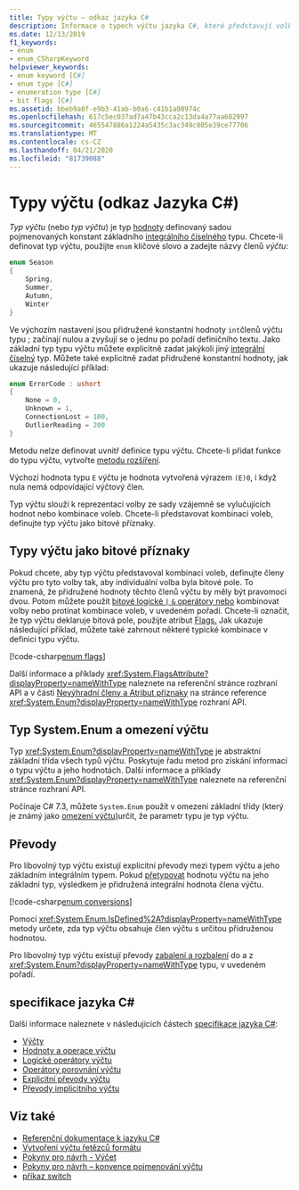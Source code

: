```yaml
---
title: Typy výčtu – odkaz jazyka C#
description: Informace o typech výčtu jazyka C#, které představují volbu nebo kombinaci možností
ms.date: 12/13/2019
f1_keywords:
- enum
- enum_CSharpKeyword
helpviewer_keywords:
- enum keyword [C#]
- enum type [C#]
- enumeration type [C#]
- bit flags [C#]
ms.assetid: bbeb9a0f-e9b3-41ab-b0a6-c41b1a08974c
ms.openlocfilehash: 617c5ec037ad7a47b43cca2c13da4a77aa682997
ms.sourcegitcommit: 465547886a1224a5435c3ac349c805e39ce77706
ms.translationtype: MT
ms.contentlocale: cs-CZ
ms.lasthandoff: 04/21/2020
ms.locfileid: "81739088"
---
```

# <a name="enumeration-types-c-reference"></a>Typy výčtu (odkaz Jazyka C#)

*Typ výčtu* (nebo *typ výčtu*) je typ [hodnoty](value-types.md) definovaný sadou pojmenovaných konstant základního [integrálního číselného](integral-numeric-types.md) typu. Chcete-li definovat typ výčtu, použijte `enum` klíčové slovo a zadejte názvy členů *výčtu*:

```csharp
enum Season
{
    Spring,
    Summer,
    Autumn,
    Winter
}
```

Ve výchozím nastavení jsou přidružené konstantní hodnoty `int`členů výčtu typu ; začínají nulou a zvyšují se o jednu po pořadí definičního textu. Jako základní typ typu výčtu můžete explicitně zadat jakýkoli jiný [integrální číselný](integral-numeric-types.md) typ. Můžete také explicitně zadat přidružené konstantní hodnoty, jak ukazuje následující příklad:

```csharp
enum ErrorCode : ushort
{
    None = 0,
    Unknown = 1,
    ConnectionLost = 100,
    OutlierReading = 200
}
```

Metodu nelze definovat uvnitř definice typu výčtu. Chcete-li přidat funkce do typu výčtu, vytvořte [metodu rozšíření](../../programming-guide/classes-and-structs/extension-methods.md).

Výchozí hodnota typu `E` výčtu je hodnota vytvořená výrazem `(E)0`, i když nula nemá odpovídající výčtový člen.

Typ výčtu slouží k reprezentaci volby ze sady vzájemně se vylučujících hodnot nebo kombinace voleb. Chcete-li představovat kombinaci voleb, definujte typ výčtu jako bitové příznaky.

## <a name="enumeration-types-as-bit-flags"></a>Typy výčtu jako bitové příznaky

Pokud chcete, aby typ výčtu představoval kombinaci voleb, definujte členy výčtu pro tyto volby tak, aby individuální volba byla bitové pole. To znamená, že přidružené hodnoty těchto členů výčtu by měly být pravomoci dvou. Potom můžete použít [bitové logické `|` `&` operátory nebo](../operators/bitwise-and-shift-operators.md#enumeration-logical-operators) kombinovat volby nebo protínat kombinace voleb, v uvedeném pořadí. Chcete-li označit, že typ výčtu deklaruje bitová pole, použijte atribut [Flags.](xref:System.FlagsAttribute) Jak ukazuje následující příklad, můžete také zahrnout některé typické kombinace v definici typu výčtu.

[!code-csharp[enum flags](snippets/EnumType.cs#Flags)]

Další informace a příklady <xref:System.FlagsAttribute?displayProperty=nameWithType> naleznete na referenční stránce rozhraní API a v části [Nevýhradní členy a Atribut příznaky](/dotnet/api/system.enum#non-exclusive-members-and-the-flags-attribute) na stránce reference <xref:System.Enum?displayProperty=nameWithType> rozhraní API.

## <a name="the-systemenum-type-and-enum-constraint"></a>Typ System.Enum a omezení výčtu

Typ <xref:System.Enum?displayProperty=nameWithType> je abstraktní základní třída všech typů výčtu. Poskytuje řadu metod pro získání informací o typu výčtu a jeho hodnotách. Další informace a příklady <xref:System.Enum?displayProperty=nameWithType> naleznete na referenční stránce rozhraní API.

Počínaje C# 7.3, můžete `System.Enum` použít v omezení základní třídy (který je známý jako [omezení výčtu)](../../programming-guide/generics/constraints-on-type-parameters.md#enum-constraints)určit, že parametr typu je typ výčtu.

## <a name="conversions"></a>Převody

Pro libovolný typ výčtu existují explicitní převody mezi typem výčtu a jeho základním integrálním typem. Pokud [přetypovat](../operators/type-testing-and-cast.md#cast-expression) hodnotu výčtu na jeho základní typ, výsledkem je přidružená integrální hodnota člena výčtu.

[!code-csharp[enum conversions](snippets/EnumType.cs#Conversions)]

Pomocí <xref:System.Enum.IsDefined%2A?displayProperty=nameWithType> metody určete, zda typ výčtu obsahuje člen výčtu s určitou přidruženou hodnotou.

Pro libovolný typ výčtu existují převody [zabalení a rozbalení](../../programming-guide/types/boxing-and-unboxing.md) do a z <xref:System.Enum?displayProperty=nameWithType> typu, v uvedeném pořadí.

## <a name="c-language-specification"></a>specifikace jazyka C#

Další informace naleznete v následujících částech [specifikace jazyka C#](~/_csharplang/spec/introduction.md):

- [Výčty](~/_csharplang/spec/enums.md)
- [Hodnoty a operace výčtu](~/_csharplang/spec/enums.md#enum-values-and-operations)
- [Logické operátory výčtu](~/_csharplang/spec/expressions.md#enumeration-logical-operators)
- [Operátory porovnání výčtu](~/_csharplang/spec/expressions.md#enumeration-comparison-operators)
- [Explicitní převody výčtu](~/_csharplang/spec/conversions.md#explicit-enumeration-conversions)
- [Převody implicitního výčtu](~/_csharplang/spec/conversions.md#implicit-enumeration-conversions)

## <a name="see-also"></a>Viz také

- [Referenční dokumentace k jazyku C#](../index.md)
- [Vytvoření výčtu řetězců formátu](../../../standard/base-types/enumeration-format-strings.md)
- [Pokyny pro návrh - Výčet](../../../standard/design-guidelines/enum.md)
- [Pokyny pro návrh – konvence pojmenování výčtu](../../../standard/design-guidelines/names-of-classes-structs-and-interfaces.md#naming-enumerations)
- [příkaz switch](../keywords/switch.md)
